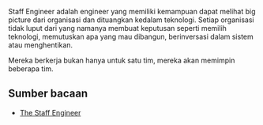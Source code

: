 
Staff Engineer adalah engineer yang memiliki kemampuan dapat melihat big picture dari organisasi dan dituangkan kedalam teknologi.
Setiap organisasi tidak luput dari yang namanya membuat keputusan seperti memilih teknologi, memutuskan apa yang mau dibangun, berinversasi dalam sistem atau menghentikan.

Mereka berkerja bukan hanya untuk satu tim, mereka akan memimpin beberapa tim.

## Sumber bacaan

- [The Staff Engineer](https://learning.oreilly.com/library/view/the-staff-engineers/9781098118723/ch01.html)